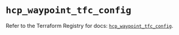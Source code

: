 # `hcp_waypoint_tfc_config`

Refer to the Terraform Registry for docs: [`hcp_waypoint_tfc_config`](https://registry.terraform.io/providers/hashicorp/hcp/0.99.0/docs/resources/waypoint_tfc_config).
